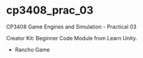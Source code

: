 # cp3408_prac_03
CP3408 Game Engines and Simulation - Practical 03

Creator Kit: Beginner Code Module from Learn Unity.
- Rancho Game 